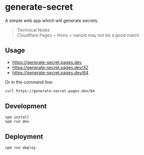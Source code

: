 # generate-secret

A simple web app which will generate secrets.

> Technical Notes  
> Cloudflare Pages + Hono + nanoid may not be a good match

## Usage

- https://generate-secret.pages.dev
- https://generate-secret.pages.dev/32
- https://generate-secret.pages.dev/64

Or in the command line:

```sh
curl https://generate-secret.pages.dev/64
```

## Development

```
npm install
npm run dev
```

## Deployment

```
npm run deploy
```
